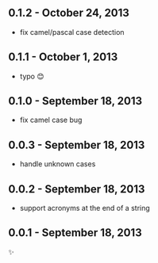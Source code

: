 0.1.2 - October 24, 2013
------------------------
* fix camel/pascal case detection

0.1.1 - October 1, 2013
-----------------------
* typo :blush:

0.1.0 - September 18, 2013
--------------------------
* fix camel case bug

0.0.3 - September 18, 2013
--------------------------
* handle unknown cases

0.0.2 - September 18, 2013
--------------------------
* support acronyms at the end of a string

0.0.1 - September 18, 2013
--------------------------
:sparkles:
